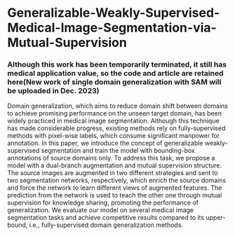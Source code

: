 # Generalizable-Weakly-Supervised-Medical-Image-Segmentation-via-Mutual-Supervision

### Although this work has been temporarily terminated, it still has medical application value, so the code and article are retained here(New work of single domain generalization with SAM will be uploaded in Dec. 2023)

Domain generalization, which aims to reduce domain shift between domains to achieve promising performance on the unseen target domain, has been widely practiced in medical image segmentation. Although this technique has made considerable progress, existing methods rely on fully-supervised methods with pixel-wise labels, which consume significant manpower for annotation. In this paper, we introduce the concept of generalizable weakly-supervised segmentation and train the model with bounding-box annotations of source domains only. To address this task, we propose a model with a dual-branch augmentation and mutual supervision structure. The source images are augmented in two different strategies and sent to two segmentation networks, respectively, which enrich the source domains and force the network to learn different views of augmented features. The prediction from the network is used to teach the other one through mutual supervision for knowledge sharing, promoting the performance of generalization. We evaluate our model on several medical image segmentation tasks and achieve competitive results compared to its upper-bound, i.e., fully-supervised domain generalization methods.
